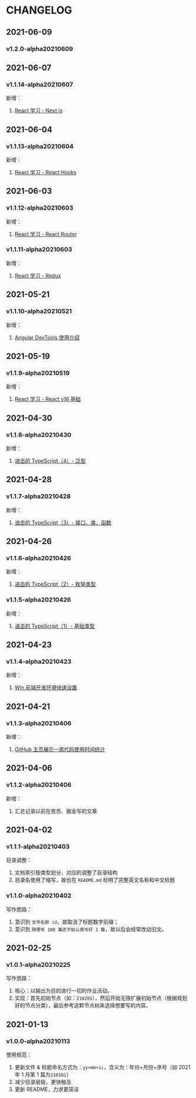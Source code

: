 # CHANGELOG

## 2021-06-09

### v1.2.0-alpha20210609

<!-- todo -->

## 2021-06-07

### v1.1.14-alpha20210607

新增：

1. [React 学习 - Next.js](./2021/210604.md)

## 2021-06-04

### v1.1.13-alpha20210604

新增：

1. [React 学习 - React Hooks](./2021/210603.md)

## 2021-06-03

### v1.1.12-alpha20210603

新增：

1. [React 学习 - React Router](./2021/210602.md)

### v1.1.11-alpha20210603

新增：

1. [React 学习 - Redux](./2021/210601.md)

## 2021-05-21

### v1.1.10-alpha20210521

新增：

1. [Angular DevTools 使用介绍](./2021/210503.md)

## 2021-05-19

### v1.1.9-alpha20210519

新增：

1. [React 学习 - React v16 基础](./2021/210502.md)

## 2021-04-30

### v1.1.8-alpha20210430

新增：

1. [进击的 TypeScript（4）- 泛型](./2021/210406.md)

## 2021-04-28

### v1.1.7-alpha20210428

新增：

1. [进击的 TypeScript（3）- 接口、类、函数](./2021/210405.md)

## 2021-04-26

### v1.1.6-alpha20210426

新增：

1. [进击的 TypeScript（2）- 枚举类型](./2021/210404.md)

### v1.1.5-alpha20210426

新增：

1. [进击的 TypeScript（1）- 基础类型](./2021/210403.md)

## 2021-04-23

### v1.1.4-alpha20210423

新增：

1. [Win 前端开发环境快速设置](./2021/210402.md)

## 2021-04-21

### v1.1.3-alpha20210406

新增：

1. [GitHub 主页展示一周代码使用时间统计](./2021/210401.md)

## 2021-04-06

### v1.1.2-alpha20210406

新增：

1. 汇总记录以前在思否、掘金写的文章

## 2021-04-02

### v1.1.1-alpha20210403

目录调整：

1. 文档索引按类型划分，对应的调整了目录结构
2. 目录名使用了缩写，故也在 `README.md` 标明了完整英文名称和中文标题

### v1.1.0-alpha20210402

写作思路：

1. 意识到 `文件名即 id`，故取消了标题数字前缀；
2. 意识到 `随便写 100 篇还不如认真写好 1 篇`，故以后会经常改动旧文。

## 2021-02-25

### v1.0.1-alpha20210225

写作思路：

1. 核心：以输出为目的进行一切的作业活动。
2. 实现：首先初始节点（如：`210201`），然后开始无限扩展初始节点（根据规划好的节点分类），最后参考这颗节点树来选择想要写的内容。

## 2021-01-13

### v1.0.0-alpha20210113

使用规范：

1. 更新文件 & 标题命名方式为：`yy+mm+ii`，含义为：年份+月份+序号（如 2021 年 1 月第 1 篇为`210101`）
2. 减少目录层级，更快触及
3. 更新 README，力求更简洁